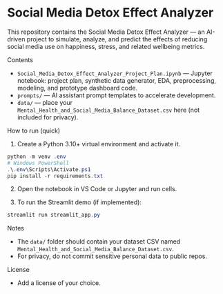 # Social Media Detox Effect Analyzer

This repository contains the Social Media Detox Effect Analyzer — an AI-driven project to simulate, analyze, and predict the effects of reducing social media use on happiness, stress, and related wellbeing metrics.

Contents
- `Social_Media_Detox_Effect_Analyzer_Project_Plan.ipynb` — Jupyter notebook: project plan, synthetic data generator, EDA, preprocessing, modeling, and prototype dashboard code.
- `prompts/` — AI assistant prompt templates to accelerate development.
- `data/` — place your `Mental_Health_and_Social_Media_Balance_Dataset.csv` here (not included for privacy).

How to run (quick)
1. Create a Python 3.10+ virtual environment and activate it.

```powershell
python -m venv .env
# Windows PowerShell
.\.env\Scripts\Activate.ps1
pip install -r requirements.txt
```

2. Open the notebook in VS Code or Jupyter and run cells.

3. To run the Streamlit demo (if implemented):

```powershell
streamlit run streamlit_app.py
```

Notes
- The `data/` folder should contain your dataset CSV named `Mental_Health_and_Social_Media_Balance_Dataset.csv`.
- For privacy, do not commit sensitive personal data to public repos.

License
- Add a license of your choice.
